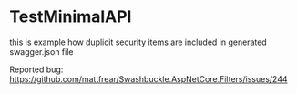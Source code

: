 # TestMinimalAPI

this is example how duplicit security items are included in generated swagger.json file

Reported bug: https://github.com/mattfrear/Swashbuckle.AspNetCore.Filters/issues/244
